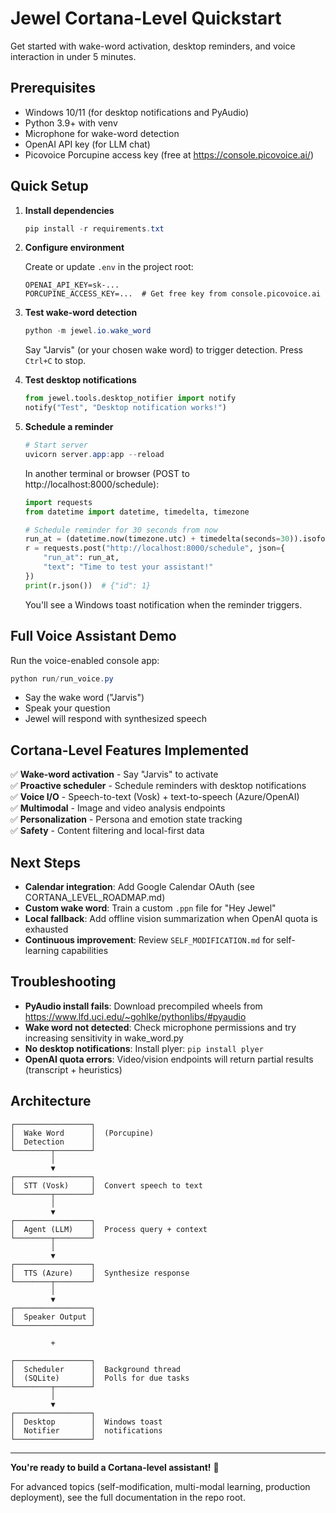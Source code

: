 # Jewel Cortana-Level Quickstart

Get started with wake-word activation, desktop reminders, and voice interaction in under 5 minutes.

## Prerequisites

- Windows 10/11 (for desktop notifications and PyAudio)
- Python 3.9+ with venv
- Microphone for wake-word detection
- OpenAI API key (for LLM chat)
- Picovoice Porcupine access key (free at https://console.picovoice.ai/)

## Quick Setup

1. **Install dependencies**
   ```powershell
   pip install -r requirements.txt
   ```

2. **Configure environment**
   
   Create or update `.env` in the project root:
   ```env
   OPENAI_API_KEY=sk-...
   PORCUPINE_ACCESS_KEY=...  # Get free key from console.picovoice.ai
   ```

3. **Test wake-word detection**
   ```powershell
   python -m jewel.io.wake_word
   ```
   
   Say "Jarvis" (or your chosen wake word) to trigger detection.
   Press `Ctrl+C` to stop.

4. **Test desktop notifications**
   ```python
   from jewel.tools.desktop_notifier import notify
   notify("Test", "Desktop notification works!")
   ```

5. **Schedule a reminder**
   ```powershell
   # Start server
   uvicorn server.app:app --reload
   ```
   
   In another terminal or browser (POST to http://localhost:8000/schedule):
   ```python
   import requests
   from datetime import datetime, timedelta, timezone
   
   # Schedule reminder for 30 seconds from now
   run_at = (datetime.now(timezone.utc) + timedelta(seconds=30)).isoformat()
   r = requests.post("http://localhost:8000/schedule", json={
       "run_at": run_at,
       "text": "Time to test your assistant!"
   })
   print(r.json())  # {"id": 1}
   ```
   
   You'll see a Windows toast notification when the reminder triggers.

## Full Voice Assistant Demo

Run the voice-enabled console app:

```powershell
python run/run_voice.py
```

- Say the wake word ("Jarvis")
- Speak your question
- Jewel will respond with synthesized speech

## Cortana-Level Features Implemented

✅ **Wake-word activation** - Say "Jarvis" to activate  
✅ **Proactive scheduler** - Schedule reminders with desktop notifications  
✅ **Voice I/O** - Speech-to-text (Vosk) + text-to-speech (Azure/OpenAI)  
✅ **Multimodal** - Image and video analysis endpoints  
✅ **Personalization** - Persona and emotion state tracking  
✅ **Safety** - Content filtering and local-first data  

## Next Steps

- **Calendar integration**: Add Google Calendar OAuth (see CORTANA_LEVEL_ROADMAP.md)
- **Custom wake word**: Train a custom `.ppn` file for "Hey Jewel"
- **Local fallback**: Add offline vision summarization when OpenAI quota is exhausted
- **Continuous improvement**: Review `SELF_MODIFICATION.md` for self-learning capabilities

## Troubleshooting

- **PyAudio install fails**: Download precompiled wheels from https://www.lfd.uci.edu/~gohlke/pythonlibs/#pyaudio
- **Wake word not detected**: Check microphone permissions and try increasing sensitivity in wake_word.py
- **No desktop notifications**: Install plyer: `pip install plyer`
- **OpenAI quota errors**: Video/vision endpoints will return partial results (transcript + heuristics)

## Architecture

```
┌─────────────────┐
│  Wake Word      │  (Porcupine)
│  Detection      │
└────────┬────────┘
         │
         ▼
┌─────────────────┐
│  STT (Vosk)     │  Convert speech to text
└────────┬────────┘
         │
         ▼
┌─────────────────┐
│  Agent (LLM)    │  Process query + context
└────────┬────────┘
         │
         ▼
┌─────────────────┐
│  TTS (Azure)    │  Synthesize response
└────────┬────────┘
         │
         ▼
┌─────────────────┐
│  Speaker Output │
└─────────────────┘

         +
         
┌─────────────────┐
│  Scheduler      │  Background thread
│  (SQLite)       │  Polls for due tasks
└────────┬────────┘
         │
         ▼
┌─────────────────┐
│  Desktop        │  Windows toast
│  Notifier       │  notifications
└─────────────────┘
```

---

**You're ready to build a Cortana-level assistant!** 🎉

For advanced topics (self-modification, multi-modal learning, production deployment), see the full documentation in the repo root.
